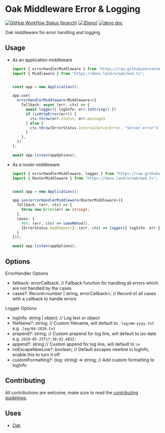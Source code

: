# Oak Middleware Error & Logging

[![GitHub Workflow Status (branch)](https://img.shields.io/github/workflow/status/halvardssm/oak-middleware-error-logger/ci/master?style=flat-square&logo=github)](https://github.com/halvardssm/oak-middleware-error-logger/actions?query=branch%3Amaster+workflow%3ACI)
[![(Deno)](https://img.shields.io/badge/deno-v1.1.3-green.svg?style=flat-square&logo=deno)](https://deno.land)
[![deno doc](https://img.shields.io/badge/deno-doc-blue.svg?style=flat-square&logo=deno)](https://doc.deno.land/https/raw.githubusercontent.com/halvardssm/oak-middleware-logger/master/mod.ts)

Oak middleware for error handling and logging

## Usage

* As an application middleware

  ```ts
  import { errorHandlerMiddleware } from "https://raw.githubusercontent.com/halvardssm/oak-middleware-error-logger/master/mod.ts"
  import { Middleware } from "https://deno.land/x/oak/mod.ts";

  
  const app = new Application();
  
  app.use(
    errorHandlerMiddleware<Middleware>({
      fallback: async (err, ctx) => {
        await logger({ logInfo: err.toString() })
        if (isHttpError(err)) {
          ctx.throw(err.status, err.message)
        } else {
          ctx.throw(ErrorStatus.InternalServerError, "Server error")
        }
      },
    })
  );
  
  await app.listen(appOptions);
  ```

* As a router middleware

  ```ts
  import { errorHandlerMiddleware, logger } from "https://raw.githubusercontent.com/halvardssm/oak-middleware-error-logger/master/mod.ts"
  import { RouterMiddleware } from "https://deno.land/x/oak/mod.ts";

  
  const app = new Application();
  
  app.use(errorHandlerMiddleware<RouterMiddleware>({
    fallback: (err, ctx) => {
      throw new Error(err as string);
    },
    cases: {
      404: (err, ctx) => someMehod(),
      [ErrorStatus.BadRequest]: (err, ctx) => logger({ logInfo: err })
    }
  }));
  
  await app.listen(appOptions);
  ```

## Options

ErrorHandler Options

* fallback: errorCallback; // Fallback function for handling all errors which are not handled by the cases
* cases?: Record<number | string, errorCallback>; // Record of all cases with a callback to handle errors

Logger Options

* logInfo: string | object; // Log text or object
* fileName?: string; // Custom filename, will default to `.log/mm-yyyy.txt` e.g `.log/04-2020.txt`
* prepend?: string; // Custom prepend for log line, will default to iso date e.g. `2020-05-25T17:38:42.483Z: `
* append?: string // Custom append for log line, will default to `\n`
* noEscapeNewLine?: boolean; // Default escapes newline in logInfo, enable this to turn it off
* customFormatting?: (log: string) => string; // Add custom formatting to logInfo

## Contributing

All contributions are welcome, make sure to read the [contributing guidelines](./.github/CONTRIBUTING.md).

## Uses

* [Oak](https://deno.land/x/oak/)
